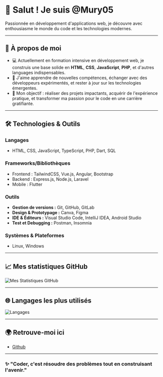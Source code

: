 # 👋 Salut ! Je suis @Mury05

Passionnée en développement d'applications web, je découvre avec enthousiasme le monde du code et les technologies modernes.

---

## 🔭 À propos de moi
- 💻 Actuellement en formation intensive en développement web, je construis une base solide en **HTML**, **CSS**, **JavaScript**, **PHP**, et d'autres languages indispensables.
- 🌱 J'aime apprendre de nouvelles compétences, échanger avec des développeurs expérimentés, et rester à jour sur les technologies émergentes.
- 🎯 Mon objectif : réaliser des projets impactants, acquérir de l'expérience pratique, et transformer ma passion pour le code en une carrière gratifiante.

---

## 🛠️ Technologies & Outils
### **Langages**
- HTML, CSS, JavaScript, TypeScript, PHP, Dart, SQL  

### **Frameworks/Bibliothèques**
- Frontend : TailwindCSS, Vue.js, Angular, Bootstrap  
- Backend : Express.js, Node.js, Laravel  
- Mobile : Flutter  

### **Outils**
- **Gestion de versions :** Git, GitHub, GitLab  
- **Design & Prototypage :** Canva, Figma
- **IDE & Éditeurs :** Visual Studio Code, IntelliJ IDEA, Android Studio
- **Test et Debugging :** Postman, Insomnia 

### **Systèmes & Plateformes**
- Linux, Windows

---

## 📈 Mes statistiques GitHub  
![Mes Statistiques GitHub](https://github-readme-stats.vercel.app/api?username=Mury05&show_icons=true&theme=radical)

---

## 🌐 Langages les plus utilisés  
![Langages](https://github-readme-stats.vercel.app/api/top-langs/?username=Mury05&hide_progress=false)

---

## 🌍 Retrouve-moi ici  
<!--- 🌟 [LinkedIn](https://www.linkedin.com/in/aures-assogba-zehe)-->
- [Github](https://github.com/Murielle05)  

---

### ✨ "Coder, c'est résoudre des problèmes tout en construisant l'avenir."
